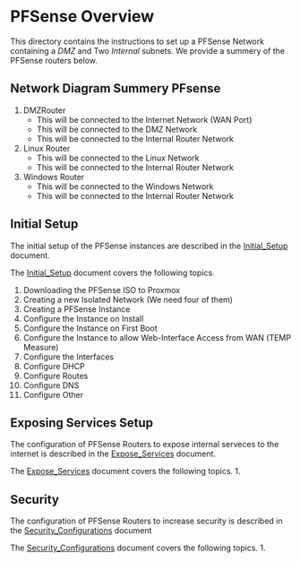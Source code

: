 # PFSense Overview

This directory contains the instructions to set up a PFSense Network containing a *DMZ* and Two *Internal* subnets. We provide a summery of the PFSense routers below.

## Network Diagram Summery PFsense
1. DMZRouter
   * This will be connected to the Internet Network (WAN Port)
   * This will be connected to the DMZ Network
   * This will be connected to the Internal Router Network
2. Linux Router
	* This will be connected to the Linux Network
    * This will be connected to the Internal Router Network
3. Windows Router 
	* This will be connected to the Windows Network
    * This will be connected to the Internal Router Network

## Initial Setup
The initial setup of the PFSense instances are described in the [Initial_Setup](./1-Initial_Setup.md) document. 

The [Initial_Setup](./1-Initial_Setup.md) document covers the following topics.
1. Downloading the PFSense ISO to Proxmox
2. Creating a new Isolated Network (We need four of them)
3. Creating a PFSense Instance
4. Configure the Instance on Install
5. Configure the Instance on First Boot
6. Configure the Instance to allow Web-Interface Access from WAN (TEMP Measure)
7. Configure the Interfaces
8. Configure DHCP 
9. Configure Routes
10. Configure DNS 
11. Configure Other

## Exposing Services Setup
The configuration of PFSense Routers to expose internal serveces to the internet is described in the [Expose_Services](./2-Expose_Services.md) document.

The [Expose_Services](./2-Expose_Services.md) document covers the following topics.
1. 

## Security 
The configuration of PFSense Routers to increase security is described in the [Security_Configurations](./3-Security_Configuration.md) document

The [Security_Configurations](./3-Security_Configuration.md) document covers the following topics.
1. 
